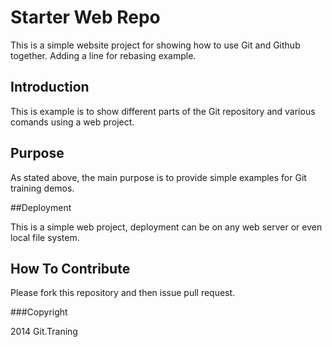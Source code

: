 # Starter Web Repo

This is a simple website project for showing how to use Git and Github together. Adding a line for rebasing example.

## Introduction

This is example is to show different parts of the Git repository and various comands using a web project.

## Purpose

As stated above, the main purpose is to provide simple examples for Git training demos.

##Deployment

This is a simple web project, deployment can be on any web server or even local file system.

## How To Contribute
Please fork this repository and then issue pull request.

###Copyright

2014 Git.Traning